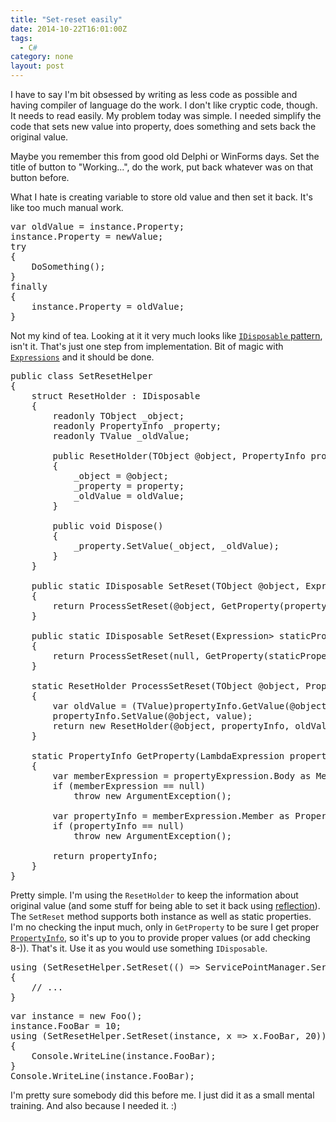 ```yaml
---
title: "Set-reset easily"
date: 2014-10-22T16:01:00Z
tags:
  - C#
category: none
layout: post
---
```

I have to say I'm bit obsessed by writing as less code as possible and having compiler of language do the work. I don't like cryptic code, though. It needs to read easily. My problem today was simple. I needed simplify the code that sets new value into property, does something and sets back the original value.

Maybe you remember this from good old Delphi or WinForms days. Set the title of button to "Working...", do the work, put back whatever was on that button before.

<!-- excerpt -->

What I hate is creating variable to store old value and then set it back. It's like too much manual work. 

<pre class="brush:csharp">
var oldValue = instance.Property;
instance.Property = newValue;
try
{
	DoSomething();
}
finally
{
	instance.Property = oldValue;
}
</pre>

Not my kind of tea. Looking at it it very much looks like [`IDisposable` pattern][1], isn't it. That's just one step from implementation. Bit of magic with [`Expressions`][2] and it should be done.

<pre class="brush:csharp">
public class SetResetHelper
{
	struct ResetHolder<TObject, TValue> : IDisposable
	{
		readonly TObject _object;
		readonly PropertyInfo _property;
		readonly TValue _oldValue;

		public ResetHolder(TObject @object, PropertyInfo property, TValue oldValue)
		{
			_object = @object;
			_property = property;
			_oldValue = oldValue;
		}

		public void Dispose()
		{
			_property.SetValue(_object, _oldValue);
		}
	}

	public static IDisposable SetReset<TObject, TValue>(TObject @object, Expression<Func<TObject, TValue>> property, TValue value)
	{
		return ProcessSetReset(@object, GetProperty(property), value);
	}

	public static IDisposable SetReset<TValue>(Expression<Func<TValue>> staticProperty, TValue value)
	{
		return ProcessSetReset<object, TValue>(null, GetProperty(staticProperty), value);
	}

	static ResetHolder<TObject, TValue> ProcessSetReset<TObject, TValue>(TObject @object, PropertyInfo propertyInfo, TValue value)
	{
		var oldValue = (TValue)propertyInfo.GetValue(@object, null);
		propertyInfo.SetValue(@object, value);
		return new ResetHolder<TObject, TValue>(@object, propertyInfo, oldValue);
	}

	static PropertyInfo GetProperty(LambdaExpression propertyExpression)
	{
		var memberExpression = propertyExpression.Body as MemberExpression;
		if (memberExpression == null)
			throw new ArgumentException();

		var propertyInfo = memberExpression.Member as PropertyInfo;
		if (propertyInfo == null)
			throw new ArgumentException();

		return propertyInfo;
	}
}
</pre>

Pretty simple. I'm using the `ResetHolder` to keep the information about original value (and some stuff for being able to set it back using [reflection][3]). The `SetReset` method supports both instance as well as static properties. I'm no checking the input much, only in `GetProperty` to be sure I get proper [`PropertyInfo`][4], so it's up to you to provide proper values (or add checking 8-)). That's it. Use it as you would use something `IDisposable`.

<pre class="brush:csharp">
using (SetResetHelper.SetReset(() => ServicePointManager.ServerCertificateValidationCallback, delegate { return true; }))
{
	// ...
}
</pre>  

<pre class="brush:csharp">
var instance = new Foo();
instance.FooBar = 10;
using (SetResetHelper.SetReset(instance, x => x.FooBar, 20))
{
	Console.WriteLine(instance.FooBar);
}
Console.WriteLine(instance.FooBar);
</pre>

I'm pretty sure somebody did this before me. I just did it as a small mental training. And also because I needed it. :)     

[1]: http://msdn.microsoft.com/en-us/library/b1yfkh5e(v=vs.110).aspx
[2]: http://msdn.microsoft.com/en-us/library/system.linq.expressions(v=vs.110).aspx
[3]: http://en.wikipedia.org/wiki/Reflection_(computer_programming)
[4]: http://msdn.microsoft.com/en-us/library/system.reflection.propertyinfo(v=vs.110).aspx
